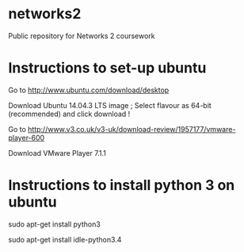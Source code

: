 # networks2
Public repository for Networks 2 coursework

# Instructions to set-up ubuntu
Go to http://www.ubuntu.com/download/desktop 

Download Ubuntu 14.04.3 LTS image ; Select flavour as 64-bit (recommended) and click download !

Go to http://www.v3.co.uk/v3-uk/download-review/1957177/vmware-player-600

Download VMware Player 7.1.1

# Instructions to install python 3 on ubuntu 
sudo apt-get install python3 

sudo apt-get install idle-python3.4

